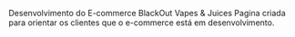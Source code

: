 Desenvolvimento do E-commerce BlackOut Vapes & Juices
Pagina criada para orientar os clientes que o e-commerce está em desenvolvimento.
